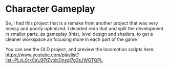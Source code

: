 # Character Gameplay

So, I had this project that is a remake from another project that was very messy and poorly optimized.
I decided redo that and split the development in smaller parts, as gameplay (this), level design and shaders, to 
get a cleaner workspace an focusing more in each part of the game

You can see the OLD project, and preview the locomotion scripts here: https://www.youtube.com/playlist?list=PLxL0rxCsU97rZyob3jnsqI7g3sJWGTQPL
